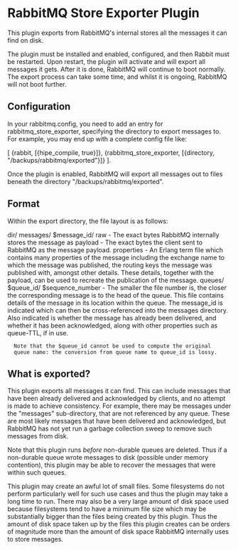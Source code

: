 RabbitMQ Store Exporter Plugin
==============================

This plugin exports from RabbitMQ's internal stores all the messages
it can find on disk.

The plugin must be installed and enabled, configured, and then Rabbit
must be restarted. Upon restart, the plugin will activate and will
export all messages it gets. After it is done, RabbitMQ will continue
to boot normally. The export process can take some time, and whilst it
is ongoing, RabbitMQ will not boot further.


Configuration
-------------

In your rabbitmq.config, you need to add an entry for
rabbitmq_store_exporter, specifying the directory to export messages
to. For example, you may end up with a complete config file like:

[
 {rabbit,                  [{hipe_compile, true}]},
 {rabbitmq_store_exporter, [{directory, "/backups/rabbitmq/exported"}]}
].

Once the plugin is enabled, RabbitMQ will export all messages out to
files beneath the directory "/backups/rabbitmq/exported".


Format
------

Within the export directory, the file layout is as follows:

dir/
  messages/
    $message_id/
      raw        - The exact bytes RabbitMQ internally stores the message as
      payload    - The exact bytes the client sent to RabbitMQ as the message
                     payload.
      properties - An Erlang term file which contains many properties
                     of the message including the exchange name to
                     which the message was published, the routing keys
                     the message was published with, amongst other
                     details. These details, together with the
                     payload, can be used to recreate the publication
                     of the message.
  queues/
    $queue_id/
      $sequence_number - The smaller the file number is, the closer
                     the corresponding message is to the head of the
                     queue. This file contains details of the message
                     in its location within the queue. The message_id
                     is indicated which can then be cross-referenced
                     into the messages directory. Also indicated is
                     whether the message has already been delivered,
                     and whether it has been acknowledged, along with
                     other properties such as queue-TTL, if in use.

      Note that the $queue_id cannot be used to compute the original
      queue name: the conversion from queue name to queue_id is lossy.


What is exported?
-----------------

This plugin exports all messages it can find. This can include
messages that have been already delivered and acknowledged by clients,
and no attempt is made to achieve consistency. For example, there may
be messages under the "messages" sub-directory, that are not
referenced by any queue. These are most likely messages that have been
delivered and acknowledged, but RabbitMQ has not yet run a garbage
collection sweep to remove such messages from disk.

Note that this plugin runs *before* non-durable queues are
deleted. Thus if a non-durable queue wrote messages to disk (possible
under memory contention), this plugin may be able to recover the
messages that were within such queues.

This plugin may create an awful lot of small files. Some filesystems
do not perform particularly well for such use cases and thus the
plugin may take a long time to run. There may also be a very large
amount of disk space used because filesystems tend to have a minimum
file size which may be substantially bigger than the files being
created by this plugin. Thus the amount of disk space taken up by the
files this plugin creates can be orders of magnitude more than the
amount of disk space RabbitMQ internally uses to store messages.
